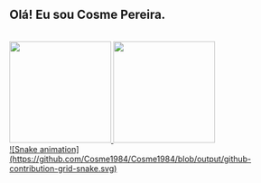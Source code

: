 
## Olá! Eu sou Cosme Pereira.
<div style="display: inline_block"><br>
<div>
<a href="Cosme1984">
<img height="180em" src="https://github-readme-stats.vercel.app/api/top-langs/?username=Cosme1984&layout=compact&langs_count=7&theme=dracula"/>
<img height="180em" src="https://github-readme-stats.vercel.app/api?username=Cosme1984&show_icons=true&theme=dracula&include_all_commits=true&count_private=true"/>
</div>
![Snake animation](https://github.com/Cosme1984/Cosme1984/blob/output/github-contribution-grid-snake.svg)
